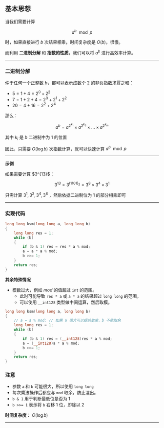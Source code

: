 

## 基本思想

当我们需要计算

$$
a^b \mod p
$$

时，如果直接进行 $b$ 次结果相乘，时间复杂度是 $O(b)$，很慢。

而利用 **二进制分解** 和 **指数的性质**，我们可以将 $a^b$ 进行高效率计算。

---

### 二进制分解

件于任何一个正整数 $b$，都可以表示成数个 $2$ 的非负指数求幂之和：

* $5 = 1 + 4 = 2^0 + 2^2$
* $7 = 1 + 2 + 4 = 2^0 + 2^1 + 2^2$
* $20 = 4 + 16 = 2^2 + 2^4$

那么：

$$
a^b = a^{2^{k_1}} \times a^{2^{k_2}} \times \dots \times a^{2^{k_m}}
$$

其中 $k_i$ 是 $b$ 二进制中为 $1$ 的位置

因此，只需要 $O(\log b)$ 次指数计算，就可以快速计算 $a^b \mod p$

---

**示例**

如果需要计算 \$3^{13}\$：

$$
3^{13} = 3^{(1101)_2} = 3^8 \times 3^4 \times 3^1
$$

只需计算 $3^1, 3^2, 3^4, 3^8$ ，然后依据二进制位为 $1$ 的部分相乘即可

---

### 实现代码

```cpp
long long ksm(long long a, long long b)
{
    long long res = 1;
    while (b)
    {
        if (b & 1) res = res * a % mod;
        a = a * a % mod;
        b >>= 1;
    }
    return res;
}
```


**其余特殊情况**

- 模数过大，例如 $mod$ 的值超过 `int` 的范围。
    - 此时可能导致 `res * a` 或 `a * a` 的结果超过 `long long` 的范围。
    - 可以使用 `__int128` 类型做中间运算，然后取模。

```cpp
long long ksm(long long a, long long b)
{
	// a = a % mod; // 如果 a 很大可以提前取余，b 不能取余 
    long long res = 1;
    while (b)
    {
        if (b & 1) res = (__int128)res * a % mod;
        a = (__int128)a * a % mod;
        b >>= 1;
    }
    return res;
}
```

### 注意

* 参数 `a` 和 `b` 可能很大，所以使用 `long long`
* 每次乘法操作后都应与 `mod` 取余，防止溢出。
* `b & 1` 用于判断最低位是否为 $1$
* `b >>= 1` 表示将 `b` 右移 $1$ 位，即除以 $2$


**时间复杂度**： $O(\log b)$

---

